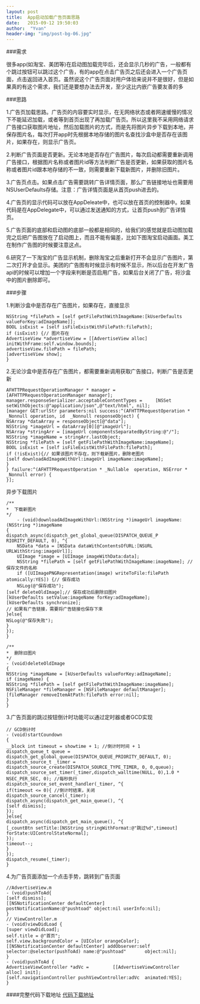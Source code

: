 ```yaml
---
layout: post
title:  App启动加载广告页面思路
date:   2015-09-12 19:50:03
author:  "Yvan"
header-img: "img/post-bg-06.jpg"
---
```

###需求

很多app(如淘宝、美团等)在启动图加载完毕后，还会显示几秒的广告，一般都有个跳过按钮可以跳过这个广告，有的app在点击广告页之后还会进入一个广告页面，点击返回进入首页。虽然说这个广告页面对用户体验来说并不是很好，但是如果真的有这个需求，我们还是要想办法去开发，至少这比内嵌广告要友善的多

###思路

1.广告页加载思路。广告页的内容要实时显示，在无网络状态或者网速缓慢的情况下不能延迟加载，或者等到首页出现了再加载广告页。所以这里我不采用网络请求广告接口获取图片地址，然后加载图片的方式，而是先将图片异步下载到本地，并保存图片名，每次打开app时先根据本地存储的图片名查找沙盒中是否存在该图片，如果存在，则显示广告页。

2.判断广告页面是否更新。无论本地是否存在广告图片，每次启动都需要重新调用广告接口，根据图片名称或者图片id等方法判断广告是否更新，如果获取的图片名称或者图片id跟本地存储的不一致，则需要重新下载新图片，并删除旧图片。

3.广告页点击。如果点击广告需要跳转广告详情页面，那么广告链接地址也需要用NSUserDefaults存储。注意：广告详情页面是从首页push进去的。

4.广告页的显示代码可以放在AppDeleate中，也可以放在首页的控制器中。如果代码是在AppDelegate中，可以通过发送通知的方式，让首页push到广告详情页。

5.广告页面的底部和启动图的底部一般都是相同的，给我们的感觉就是启动图加载完之后把广告图放在了启动图上，而且不能有偏差，比如下图淘宝启动画面。美工在制作广告图的时候要注意这点。

6.研究了一下淘宝的广告显示机制，删除淘宝之后重新打开不会显示广告图片，第二次打开才会显示。美团的广告图有时候显示有时候不显示，所以后台在开发广告api的时候可以增加一个字段来判断是否启用广告，如果后台关闭了广告，将沙盒中的图片删除即可。

###步骤

1.判断沙盒中是否存在广告图片，如果存在，直接显示

	NSString *filePath = [self getFilePathWithImageName:[kUserDefaults valueForKey:adImageName]];
	BOOL isExist = [self isFileExistWithFilePath:filePath];
	if (isExist) {// 图片存在
	AdvertiseView *advertiseView = [[AdvertiseView alloc] 	initWithFrame:self.window.bounds];
	advertiseView.filePath = filePath;
	[advertiseView show];
	}

2.无论沙盒中是否存在广告图片，都需要重新调用获取广告接口，判断广告是否更新

	AFHTTPRequestOperationManager * manager = [AFHTTPRequestOperationManager manager];
	manager.responseSerializer.acceptableContentTypes = 	[NSSet setWithObjects:@"application/json",@"text/html", nil];
	[manager GET:urlStr parameters:nil success:^(AFHTTPRequestOperation * _Nonnull operation, id  _Nonnull responseObject) {
	NSArray *dataArray = responseObject[@"data"];
	NSString *imageUrl = dataArray[0][@"imageUrl"];
	NSArray *stringArr = [imageUrl componentsSeparatedByString:@"/"];
	NSString *imageName = stringArr.lastObject;
	NSString *filePath = [self getFilePathWithImageName:imageName];
	BOOL isExist = [self isFileExistWithFilePath:filePath];
	if (!isExist){// 如果该图片不存在，则下载新图片，删除老图片
	[self downloadAdImageWithUrl:imageUrl imageName:imageName];
	}
	} failure:^(AFHTTPRequestOperation * _Nullable 	operation, NSError * _Nonnull error) {
	}];

异步下载图片

	/**
	*  下载新图片
	*/
		- (void)downloadAdImageWithUrl:(NSString *)imageUrl imageName:(NSString *)imageName
	{				 dispatch_async(dispatch_get_global_queue(DISPATCH_QUEUE_P	RIORITY_DEFAULT, 0), ^{
		NSData *data = [NSData dataWithContentsOfURL:[NSURL URLWithString:imageUrl]];
		UIImage *image = [UIImage imageWithData:data];
		NSString *filePath = [self getFilePathWithImageName:imageName]; // 保存文件的名称
		if ([UIImagePNGRepresentation(image) writeToFile:filePath atomically:YES]) {// 保存成功
		NSLog(@"保存成功");
	[self deleteOldImage];// 保存成功后删除旧图片
	[kUserDefaults setValue:imageName forKey:adImageName];
	[kUserDefaults synchronize];
	// 如果有广告链接，需要将广告链接也保存下来
	}else{
	NSLog(@"保存失败");
	}
	});
	}
	
	/**
	*  删除旧图片
	*/
	- (void)deleteOldImage
	{
	NSString *imageName = [kUserDefaults valueForKey:adImageName];
	if (imageName) {
	NSString *filePath = [self getFilePathWithImageName:imageName];
	NSFileManager *fileManager = [NSFileManager defaultManager];
	[fileManager removeItemAtPath:filePath error:nil];
	}
	}

3.广告页面的跳过按钮倒计时功能可以通过定时器或者GCD实现

	// GCD倒计时
	- (void)startCoundown
	{
	__block int timeout = showtime + 1; //倒计时时间 + 1
	dispatch_queue_t queue = dispatch_get_global_queue(DISPATCH_QUEUE_PRIORITY_DEFAULT, 0);
	dispatch_source_t _timer = dispatch_source_create(DISPATCH_SOURCE_TYPE_TIMER, 0, 0,queue);
	dispatch_source_set_timer(_timer,dispatch_walltime(NULL, 0),1.0 * NSEC_PER_SEC, 0); //每秒执行
	dispatch_source_set_event_handler(_timer, ^{
	if(timeout <= 0){ //倒计时结束，关闭
	dispatch_source_cancel(_timer);
	dispatch_async(dispatch_get_main_queue(), ^{
	[self dismiss];
	});
	}else{
	dispatch_async(dispatch_get_main_queue(), ^{
	[_countBtn setTitle:[NSString stringWithFormat:@"跳过%d",timeout] forState:UIControlStateNormal];
	});
	timeout--;
	}
	});
	dispatch_resume(_timer);
	}

4.为广告页面添加一个点击手势，跳转到广告页面

	//AdvertiseView.m
	- (void)pushToAd{
	[self dismiss];
	[[NSNotificationCenter defaultCenter] 	postNotificationName:@"pushtoad" object:nil userInfo:nil];
	}
	// ViewController.m
	- (void)viewDidLoad {
	[super viewDidLoad];
	self.title = @"首页";
	self.view.backgroundColor = [UIColor orangeColor];
	[[NSNotificationCenter defaultCenter] addObserver:self 	selector:@selector(pushToAd) name:@"pushtoad" 		object:nil];
	}
	- (void)pushToAd {
	AdvertiseViewController *adVc = 		[[AdvertiseViewController alloc] init];
	[self.navigationController pushViewController:adVc 	animated:YES];
	}

####完整代码下载地址
[代码下载地址](https://github.com/zhouhuanqiang/AdvertisingPageDemo)
